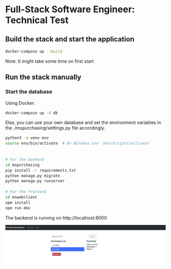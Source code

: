 # Full-Stack Software Engineer: Technical Test

## Build the stack and start the application
```bash
docker-compose up --build
```
Note: It might take some time on first start

## Run the stack manually

### Start the database
Using Docker:
```bash
docker-compose up -d db
```

Else, you can use your own database and set the environment variables in the ./mspurchasing/settings.py file accordingly.

```bash
python3 -m venv env
source env/bin/activate  # On Windows use `env\Scripts\activate`


# For the backend
cd mspurchasing
pip install -r requirements.txt
python manage.py migrate
python manage.py runserver

# For the frontend
cd mswebclient
npm install
npm run dev
```

The backend is running on
http://localhost:8000

![Purchases List Page](docs/purchases-list.png)